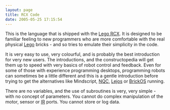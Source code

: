 ```yaml
---
layout: page
title: RCX Code
date: 2005-05-25 17:15:54
---
```

This is the language that is shipped with the [Lego RCX](/wiki/rcx.html "The Lego RCX"). It is designed to be familiar feeling to new programmers who are more comfortable with the real physical [Lego](/wiki/lego.html "The best known construction toy") bricks - and so tries to emulate their simplicity in the code.

It is very easy to use, very colourful, and is probably the best introduction for very new users. The introductions, and the constructopedia will get them up to speed with very basics of robot control and feedback. Even for some of those with experience programming desktops, programming robots can sometimes be a little different and this is a gentle introduction before trying to get the alternatives like Mindscript, [NQC](/wiki/nqc.html "Not Quite C - A Lego PBrick Programming Language"), [Lejos](/wiki/lejos.html "A Java Based Lego RCX OS") or [BrickOS](/wiki/brickos.html "An entire Embedded OS for the RCX") running.

There are no variables, and the use of subroutines is very, very simple - with no concept of parameters. You cannot do complex manipulation of the motor, sensor or [IR](/wiki/ir.html "Acronym for Infra Red") ports. You cannot store or log data.
